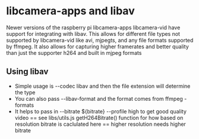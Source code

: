 # libcamera-apps and libav
Newer versions of the raspberry pi libcamera-apps libcamera-vid have support for integrating with libav.  This allows for different file types not supported by libcamera-vid like avi, mjpegts, and any file formats supported by ffmpeg. It also allows for capturing higher framerates and better quality than just the supporter h264 and built in mjpeg formats

## Using libav
- Simple usage is --codec libav and then the file extension will determine the type
- You can also pass --libav-format and the format comes from ffmpeg -formats
- It helps to pass in --bitrate ${bitrate} --profile high to get good quality video 
== see libs/utils.js getH264Bitrate() function for how based on resolution bitrate is caclulated here
== higher resolution needs higher bitrate


